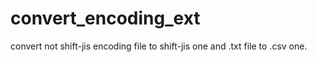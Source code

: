 # convert_encoding_ext
convert not shift-jis encoding file to shift-jis one and .txt file to .csv one.
